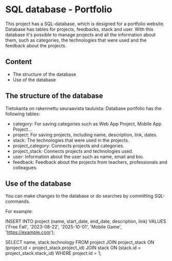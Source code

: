 # SQL database - Portfolio

This project has a SQL-database, which is designed for a portfolio website. 
Database has tables for projects, feedbacks, stack and user. 
With this database it's possible to manage projects and all the information about them, 
such as categories, the technologies that were used and the feedback about the projects.

## Content

- The structure of the database
- Use of the database

## The structure of the database

Tietokanta on rakennettu seuraavista tauluista:
Database portfolio has the following tables:
- category: For saving categories such as Web App Project, Mobile App Project...
- project: For saving projects, including name, description, link, dates.
- stack: The technologies that were used in the projects.
- project_category: Connects projects and categories.
- project_stack: Connects projects and technologies used.
- user: Information about the user such as name, email and bio.
- feedback: Feedback about the projects from teachers, professionals and colleagues.

## Use of the database

You can make changes to the database or do searches by committing SQL-commands.

For example:

INSERT INTO project (name, start_date, end_date, description, link)
VALUES
('Free Fall', '2023-08-22', '2025-10-01', 'Mobile Game', 'https://example.com');


SELECT name, stack.technology 
FROM project
JOIN project_stack ON (project.id = project_stack.project_id)
JOIN stack ON (stack.id = project_stack.stack_id)
WHERE project.id = 1;

